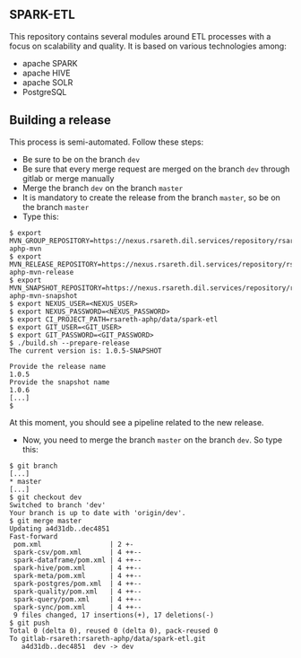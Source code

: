 SPARK-ETL
---------


This repository contains several modules around ETL processes with a focus on
scalability and quality. It is based on various technologies among: 

- apache SPARK
- apache HIVE
- apache SOLR
- PostgreSQL


Building a release
------------------

This process is semi-automated. Follow these steps:

- Be sure to be on the branch ``dev``
- Be sure that every merge request are merged on the branch ``dev`` through gitlab or merge manually
- Merge the branch ``dev`` on the branch ``master``
- It is mandatory to create the release from the branch ``master``, so be on the branch ``master``
- Type this:

```shell
$ export MVN_GROUP_REPOSITORY=https://nexus.rsareth.dil.services/repository/rsareth-aphp-mvn
$ export MVN_RELEASE_REPOSITORY=https://nexus.rsareth.dil.services/repository/rsareth-aphp-mvn-release
$ export MVN_SNAPSHOT_REPOSITORY=https://nexus.rsareth.dil.services/repository/rsareth-aphp-mvn-snapshot
$ export NEXUS_USER=<NEXUS_USER>
$ export NEXUS_PASSWORD=<NEXUS_PASSWORD>
$ export CI_PROJECT_PATH=rsareth-aphp/data/spark-etl
$ export GIT_USER=<GIT_USER>
$ export GIT_PASSWORD=<GIT_PASSWORD>
$ ./build.sh --prepare-release
The current version is: 1.0.5-SNAPSHOT

Provide the release name
1.0.5
Provide the snapshot name
1.0.6
[...]
$
```

  At this moment, you should see a pipeline related to the new release.
- Now, you need to merge the branch ``master`` on the branch ``dev``. So type this:

```shell
$ git branch
[...]
* master
[...]
$ git checkout dev
Switched to branch 'dev'
Your branch is up to date with 'origin/dev'.
$ git merge master
Updating a4d31db..dec4851
Fast-forward
 pom.xml                 | 2 +-
 spark-csv/pom.xml       | 4 ++--
 spark-dataframe/pom.xml | 4 ++--
 spark-hive/pom.xml      | 4 ++--
 spark-meta/pom.xml      | 4 ++--
 spark-postgres/pom.xml  | 4 ++--
 spark-quality/pom.xml   | 4 ++--
 spark-query/pom.xml     | 4 ++--
 spark-sync/pom.xml      | 4 ++--
 9 files changed, 17 insertions(+), 17 deletions(-)
$ git push
Total 0 (delta 0), reused 0 (delta 0), pack-reused 0
To gitlab-rsareth:rsareth-aphp/data/spark-etl.git
   a4d31db..dec4851  dev -> dev
```